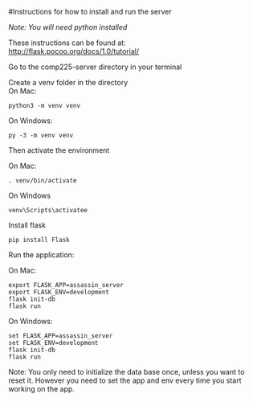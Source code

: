 #Instructions for how to install and run the server

_Note: You will need python installed_

These instructions can be found at:  
http://flask.pocoo.org/docs/1.0/tutorial/


Go to the comp225-server directory in your terminal

Create a venv folder in the directory  
On Mac:
```
python3 -m venv venv
```
On Windows:
```
py -3 -m venv venv
```

Then activate the environment

On Mac:
```
. venv/bin/activate
```

On Windows
```
venv\Scripts\activatee
```

Install flask

```
pip install Flask
```



Run the application:



On Mac:
```
export FLASK_APP=assassin_server
export FLASK_ENV=development
flask init-db
flask run
```

On Windows:
```
set FLASK_APP=assassin_server
set FLASK_ENV=development
flask init-db
flask run
```

Note: You only need to initialize the data base once, unless you want to reset it. However you need to set the app and env every time you start working on the app.
